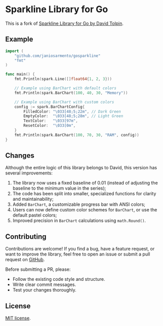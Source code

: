 # Sparkline Library for Go

This is a fork of [Sparkline Library for Go by David Tolpin](https://github.com/dtolpin/gosparkline).

## Example

```Go
import (
	"github.com/janiosarmento/gosparkline"
	"fmt"
)

func main() {
	fmt.Println(spark.Line([]float64{1, 2, 3}))

	// Example using BarChart with default colors
	fmt.Println(spark.BarChart(100, 40, 30, "Memory"))

	// Example using BarChart with custom colors
	config := spark.BarChartConfig{
		FilledColor: "\033[48;5;22m", // Dark Green
		EmptyColor:  "\033[48;5;28m", // Light Green
		TextColor:   "\033[97m",
		ResetColor:  "\033[0m",
	}
	fmt.Println(spark.BarChart(100, 70, 30, "RAM", config))
}
```

## Changes

Although the entire logic of this library belongs to David, this version has several improvements:

1. The library now uses a fixed baseline of 0.01 (instead of adjusting the baseline to the minimum value in the series);
2. The code has been split into smaller, specialized functions for clarity and maintainability;
3. Added `BarChart`, a customizable progress bar with ANSI colors;
4. Users can now define custom color schemes for `BarChart`, or use the default pastel colors;
5. Improved precision in `BarChart` calculations using `math.Round()`.

## Contributing

Contributions are welcome! If you find a bug, have a feature request, or want to improve the library, feel free to open an issue or submit a pull request on [GitHub](https://github.com/janiosarmento/gosparkline).

Before submitting a PR, please:
- Follow the existing code style and structure.
- Write clear commit messages.
- Test your changes thoroughly.

## License

[MIT license](LICENSE).
